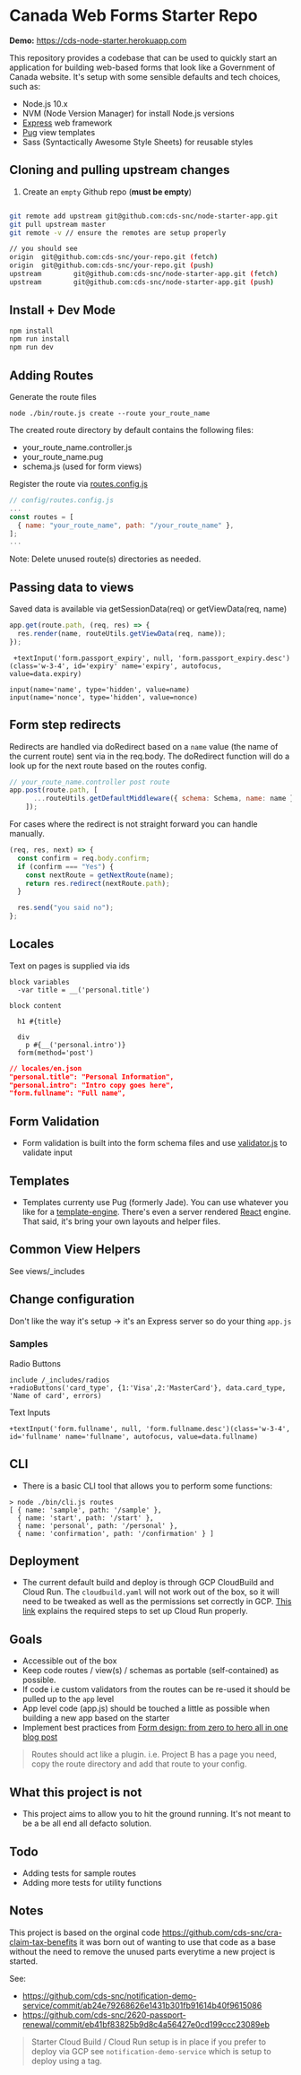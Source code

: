 # Canada Web Forms Starter Repo

**Demo:** https://cds-node-starter.herokuapp.com

This repository provides a codebase that can be used to quickly start an application for building web-based forms that look like a Government of Canada website. It's setup with some sensible defaults and tech choices, such as:

- Node.js 10.x
- NVM (Node Version Manager) for install Node.js versions
- [Express](https://expressjs.com/) web framework
- [Pug](https://pugjs.org/) view templates
- Sass (Syntactically Awesome Style Sheets) for reusable styles

## Cloning and pulling upstream changes

1. Create an `empty` Github repo (**must be empty**)

```bash

git remote add upstream git@github.com:cds-snc/node-starter-app.git
git pull upstream master
git remote -v // ensure the remotes are setup properly

// you should see
origin  git@github.com:cds-snc/your-repo.git (fetch)
origin  git@github.com:cds-snc/your-repo.git (push)
upstream        git@github.com:cds-snc/node-starter-app.git (fetch)
upstream        git@github.com:cds-snc/node-starter-app.git (push)
```

## Install + Dev Mode

```bash
npm install
npm run install
npm run dev
```

## Adding Routes
Generate the route files
```
node ./bin/route.js create --route your_route_name
```

The created route directory by default contains the following files:
- your_route_name.controller.js
- your_route_name.pug
- schema.js (used for form views)


Register the route via [routes.config.js](https://github.com/cds-snc/node-starter-app/blob/master/config/routes.config.js)

```javascript
// config/routes.config.js
...
const routes = [
  { name: "your_route_name", path: "/your_route_name" },
];
...
```

Note: Delete unused route(s) directories as needed.

## Passing data to views

Saved data is available via getSessionData(req) or getViewData(req, name)

```javascript
app.get(route.path, (req, res) => {
  res.render(name, routeUtils.getViewData(req, name));
});
```

```pug
 +textInput('form.passport_expiry', null, 'form.passport_expiry.desc')(class='w-3-4', id='expiry' name='expiry', autofocus, value=data.expiry)

input(name='name', type='hidden', value=name)
input(name='nonce', type='hidden', value=nonce)
```

## Form step redirects

Redirects are handled via doRedirect based on a `name` value (the name of the current route) sent via in the req.body. The doRedirect function will do a look up for the next route based on the routes config. 

```javascript
// your_route_name.controller post route
app.post(route.path, [
      ...routeUtils.getDefaultMiddleware({ schema: Schema, name: name })
    ]);
```

For cases where the redirect is not straight forward you can handle manually.

```javascript
(req, res, next) => {
  const confirm = req.body.confirm;
  if (confirm === "Yes") {
    const nextRoute = getNextRoute(name);
    return res.redirect(nextRoute.path);
  }

  res.send("you said no");
};
```

## Locales

Text on pages is supplied via ids

```pug
block variables
  -var title = __('personal.title')

block content

  h1 #{title}

  div
    p #{__('personal.intro')}
  form(method='post')
```

```json
// locales/en.json
"personal.title": "Personal Information",
"personal.intro": "Intro copy goes here",
"form.fullname": "Full name",
```

## Form Validation

- Form validation is built into the form schema files and use [validator.js](https://github.com/validatorjs/validator.js#validators) to validate input

## Templates

- Templates currenty use Pug (formerly Jade). You can use whatever you like for a [template-engine](https://expressjs.com/en/resources/template-engines.html). There's even a server rendered [React](https://github.com/reactjs/express-react-views) engine. That said, it's bring your own layouts and helper files.

## Common View Helpers

See views/_includes

## Change configuration

Don't like the way it's setup -> it's an Express server so do your thing `app.js`

### Samples

Radio Buttons
```
include /_includes/radios
+radioButtons('card_type', {1:'Visa',2:'MasterCard'}, data.card_type, 'Name of card', errors)
```
Text Inputs
```
+textInput('form.fullname', null, 'form.fullname.desc')(class='w-3-4', id='fullname' name='fullname', autofocus, value=data.fullname)
```

## CLI

- There is a basic CLI tool that allows you to perform some functions:

```
> node ./bin/cli.js routes
[ { name: 'sample', path: '/sample' },
  { name: 'start', path: '/start' },
  { name: 'personal', path: '/personal' },
  { name: 'confirmation', path: '/confirmation' } ]
```

## Deployment

- The current default build and deploy is through GCP CloudBuild and Cloud Run. The `cloudbuild.yaml` will not work out of the box, so it will need to be tweaked as well as the permissions set correctly in GCP. [This link](https://cloud.google.com/run/docs/continuous-deployment-with-cloud-build#continuous) explains the required steps to set up Cloud Run properly.

## Goals

- Accessible out of the box
- Keep code routes / view(s) / schemas as portable (self-contained) as possible.
- If code i.e custom validators from the routes can be re-used it should be pulled up to the `app` level
- App level code (app.js) should be touched a little as possible when building a new app based on the starter
- Implement best practices from [Form design: from zero to hero all in one blog post](https://adamsilver.io/articles/form-design-from-zero-to-hero-all-in-one-blog-post)

> Routes should act like a plugin.
> i.e. Project B has a page you need, copy the route directory and add that route to your config.

## What this project is not

- This project aims to allow you to hit the ground running. It's not meant to be a be all end all defacto solution.

## Todo

- Adding tests for sample routes
- Adding more tests for utility functions

## Notes

This project is based on the orginal code https://github.com/cds-snc/cra-claim-tax-benefits it was born out of wanting to use that code as a base without the need to remove the unused parts everytime a new project is started.

See:

- https://github.com/cds-snc/notification-demo-service/commit/ab24e79268626e1431b301fb91614b40f9615086
- https://github.com/cds-snc/2620-passport-renewal/commit/eb41bf83825b9d8c4a56427e0cd199ccc23089eb

> Starter Cloud Build / Cloud Run setup is in place if you prefer to deploy via GCP see `notification-demo-service` which is setup to deploy using a tag.
